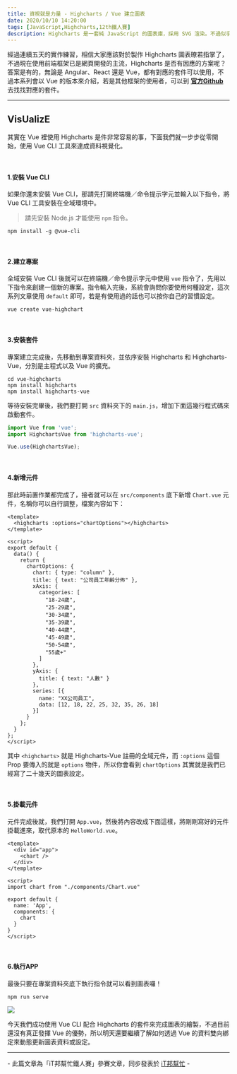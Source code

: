 ```yaml
---
title: 資視就是力量 - Highcharts / Vue 建立圖表
date: 2020/10/10 14:20:00
tags: [JavaScript,Highcharts,12th鐵人賽]
description: Highcharts 是一套純 JavaScript 的圖表庫，採用 SVG 渲染。不過似乎是使用人數較少的關係，國內的相關文章寥寥可數，加上官方文件的中翻文本也是較舊的版號，所以這次希望能以一個使用過 Highcharts 的開發者角度來跟各位介紹它，希望以我的使用經驗可以讓大家認識 Highcharts 的強大功能與應用，那就先來看看它的優點與特性吧！
---
```


經過連續五天的實作練習，相信大家應該對於製作 Highcharts 圖表暸若指掌了，不過現在使用前端框架已是網頁開發的主流，Highcharts 是否有因應的方案呢？答案是有的，無論是 Angular、React 還是 Vue，都有對應的套件可以使用，不過本系列會以 Vue 的版本來介紹，若是其他框架的使用者，可以到 **[官方Github](https://github.com/highcharts)** 去找找對應的套件。

---

## VisUalizE

其實在 Vue 裡使用 Highcharts 是件非常容易的事，下面我們就一步步從零開始，使用 Vue CLI 工具來達成資料視覺化。

<br/>

#### 1.安裝 Vue CLI

如果你還未安裝 Vue CLI，那請先打開終端機／命令提示字元並輸入以下指令，將 Vue CLI 工具安裝在全域環境中。

> 請先安裝 Node.js 才能使用 `npm` 指令。

```shell
npm install -g @vue-cli
```

<br/>

#### 2.建立專案

全域安裝 Vue CLI 後就可以在終端機／命令提示字元中使用 `vue` 指令了，先用以下指令來創建一個新的專案。指令輸入完後，系統會詢問你要使用何種設定，這次系列文章使用 `default` 即可，若是有使用過的話也可以按你自己的習慣設定。

```shell
vue create vue-highchart
```

<br/>

#### 3.安裝套件

專案建立完成後，先移動到專案資料夾，並依序安裝 Highcharts 和 Highcharts-Vue，分別是主程式以及 Vue 的擴充。

```shell
cd vue-highcharts
npm install highcharts
npm install highcharts-vue
```

等待安裝完畢後，我們要打開 `src` 資料夾下的 `main.js`，增加下面這幾行程式碼來啟動套件。

```javascript
import Vue from 'vue';
import HighchartsVue from 'highcharts-vue';

Vue.use(HighchartsVue);
```

<br/>

#### 4.新增元件

那此時前置作業都完成了，接者就可以在 `src/components` 底下新增 `Chart.vue` 元件，名稱你可以自行調整，檔案內容如下：

```vue
<template>
  <highcharts :options="chartOptions"></highcharts>
</template>

<script>
export default {
  data() {
    return {
      chartOptions: {
        chart: { type: "column" },
        title: { text: "公司員工年齡分佈" },
        xAxis: {
          categories: [
            "18-24歲",
            "25-29歲",
            "30-34歲",
            "35-39歲",
            "40-44歲",
            "45-49歲",
            "50-54歲",
            "55歲+"
          ]
        },
        yAxis: {
          title: { text: "人數" }
        },
        series: [{
          name: "XX公司員工",
          data: [12, 18, 22, 25, 32, 35, 26, 18]
        }]
      }
    };
  }
};
</script>
```

其中 `<highcharts>` 就是 Highcharts-Vue 註冊的全域元件，而 `:options` 這個 Prop 要傳入的就是 `options` 物件，所以你會看到 `chartOptions` 其實就是我們已經寫了二十幾天的圖表設定。

<br/>

#### 5.掛載元件

元件完成後就，我們打開 `App.vue`，然後將內容改成下面這樣，將剛剛寫好的元件掛載進來，取代原本的 `HelloWorld.vue`。

```vue
<template>
  <div id="app">
    <chart />
  </div>
</template>

<script>
import chart from "./components/Chart.vue"

export default {
  name: 'App',
  components: {
    chart
  }
}
</script>
```

<br/>

#### 6.執行APP

最後只要在專案資料夾底下執行指令就可以看到圖表囉！

```shell
npm run serve
```

<img src="/img/content/highcharts-26/vue-chart.png" style="max-width: 800px;" />

<br/>

今天我們成功使用 Vue CLI 配合 Highcharts 的套件來完成圖表的繪製，不過目前還沒有真正發揮 Vue 的優勢，所以明天還要繼續了解如何透過 Vue 的資料雙向綁定來動態更新圖表資料或設定。

---

\- 此篇文章為「iT邦幫忙鐵人賽」參賽文章，同步發表於 [iT邦幫忙](https://ithelp.ithome.com.tw/articles/10251641) -


